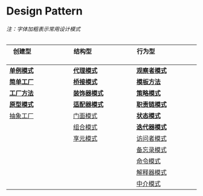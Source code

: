 # Design Pattern


###### *注：字体加粗表示常用设计模式*
|创建型 &nbsp;&emsp;&nbsp;&emsp;&nbsp;&emsp;&nbsp;&emsp;&nbsp;&emsp;&nbsp;&emsp;|结构型&nbsp;&emsp;&nbsp;&emsp;&nbsp;&emsp;&nbsp;&emsp;&nbsp;&emsp;&nbsp;&emsp;|行为型&nbsp;&emsp;&nbsp;&emsp;&nbsp;&emsp;&nbsp;&emsp;&nbsp;&emsp;&nbsp;&emsp;|
|---|---|---|
|[**单例模式**](https://github.com/ning0825/DesignPattern/blob/master/src/Singleton.java)|[**代理模式**](https://github.com/ning0825/DesignPattern/blob/master/src/Proxy.java)|[**观察者模式**](https://github.com/ning0825/DesignPattern/blob/master/src/Observer.java)|
|[**简单工厂**](https://github.com/ning0825/DesignPattern/blob/master/src/SimpleFactory.java)|[**桥接模式**](https://github.com/ning0825/DesignPattern/blob/master/src/Bridge.java)|[**模板方法**](https://github.com/ning0825/DesignPattern/blob/master/src/Observer.java)|
|[**工厂方法**](https://github.com/ning0825/DesignPattern/blob/master/src/FactoryMethod.java)|[**装饰器模式**](https://github.com/ning0825/DesignPattern/blob/master/src/Decorator.java)|[**策略模式**](https://github.com/ning0825/DesignPattern/blob/master/src/Strategy.java)|
|[**原型模式**](https://github.com/ning0825/DesignPattern/blob/master/src/Prototype.java)|[**适配器模式**](https://github.com/ning0825/DesignPattern/blob/master/src/Adapter.java)|[**职责链模式**](https://github.com/ning0825/DesignPattern/blob/master/src/ChainOfResponsibility.java)|
|[抽象工厂](https://github.com/ning0825/DesignPattern/blob/master/src/AbstractFactory.java)|[门面模式](https://github.com/ning0825/DesignPattern/blob/master/src/Facade.java)|[**状态模式**](https://github.com/ning0825/DesignPattern/blob/master/src/State.java)|
| |[组合模式](https://github.com/ning0825/DesignPattern/blob/master/src/Composite.java)|[**迭代器模式**](https://github.com/ning0825/DesignPattern/blob/master/src/Iterator.java)|
| |[享元模式](https://github.com/ning0825/DesignPattern/blob/master/src/Flyweight.java)|[访问者模式](https://github.com/ning0825/DesignPattern/blob/master/src/Visitor.java)|
| | |[备忘录模式](https://github.com/ning0825/DesignPattern/blob/master/src/Memento.java)|
| | |[命令模式](https://github.com/ning0825/DesignPattern/blob/master/src/Command.java)|
| | |[解释器模式](https://github.com/ning0825/DesignPattern/blob/master/src/Interpreter.java)|
| | |[中介模式](https://github.com/ning0825/DesignPattern/blob/master/src/Mediator.java)|


